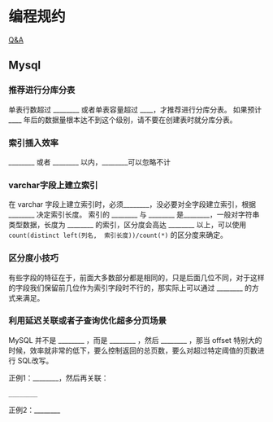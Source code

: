# 编程规约

[Q&A](../../Coding/Q&A.md)

## Mysql

### 推荐进行分库分表

单表行数超过 \_\_\_\_\_\_\_\_ 或者单表容量超过 \_\_\_\_，才推荐进行分库分表。
如果预计 \_\_\_\_ 年后的数据量根本达不到这个级别，请不要在创建表时就分库分表。

### 索引插入效率

\_\_\_\_\_\_\_\_ 或者 \_\_\_\_\_\_\_\_ 以内，\_\_\_\_\_\_\_\_可以忽略不计

### varchar字段上建立索引

在 varchar 字段上建立索引时，必须\_\_\_\_\_\_\_\_，没必要对全字段建立索引，根据 \_\_\_\_\_\_\_\_ 决定索引长度。
索引的 \_\_\_\_\_\_\_\_ 与 \_\_\_\_\_\_\_\_ 是\_\_\_\_\_\_\_\_，一般对字符串类型数据，长度为 \_\_\_\_\_\_\_\_ 的索引，区分度会高达 \_\_\_\_\_\_\_\_
以上，可以使用 `count(distinct left(列名,  索引长度))/count(*)` 的区分度来确定。

### 区分度小技巧

有些字段的特征在于，前面大多数部分都是相同的，只是后面几位不同，对于这样的字段我们保留前几位作为索引字段时不行的，那实际上可以通过 \_\_\_\_\_\_\_\_ 的方式来满足。

### 利用延迟关联或者子查询优化超多分页场景

MySQL 并不是 \_\_\_\_\_\_\_\_ ，而是 \_\_\_\_\_\_\_\_ ，然后 \_\_\_\_\_\_\_\_ ，那当
offset 特别大的时候，效率就非常的低下，要么控制返回的总页数，要么对超过特定阈值的页数进行 SQL改写。

正例1：\_\_\_\_\_\_\_\_，然后再关联：

```sql
________
```

正例2：\_\_\_\_\_\_\_\_
